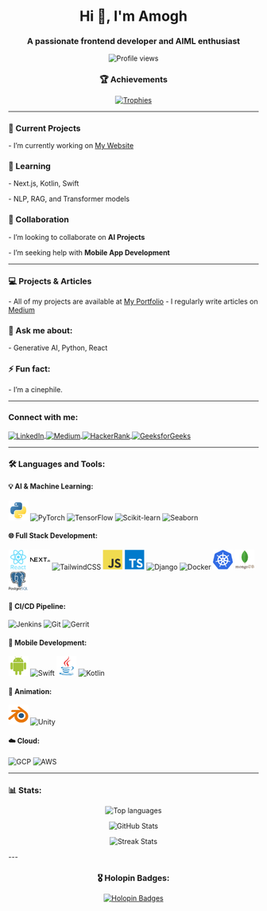 <h1 align="center">Hi 👋, I'm Amogh</h1>
<h3 align="center">A passionate frontend developer and AIML enthusiast</h3>

<p align="center">
  <img src="https://komarev.com/ghpvc/?username=amoghasbhardwaj&label=Profile%20views&color=0e75b6&style=flat" alt="Profile views" />
</p>

<h3 align="center">🏆 Achievements</h3>
<p align="center">
  <a href="https://github.com/ryo-ma/github-profile-trophy">
    <img src="https://github-profile-trophy.vercel.app/?username=amoghasbhardwaj&column=3&margin-w=15&margin-h=15&theme=dracula" alt="Trophies" />
  </a>
</p>

---

<h3 align="left">🔭 Current Projects</h3>
<p>- I’m currently working on <a href="https://amoghs.netlify.app/" target="_blank">My Website</a></p>

<h3 align="left">🌱 Learning</h3>
<p>- Next.js, Kotlin, Swift</p>
<p>- NLP, RAG, and Transformer models</p>

<h3 align="left">🤝 Collaboration</h3>
<p>- I’m looking to collaborate on <b>AI Projects</b></p>
<p>- I’m seeking help with <b>Mobile App Development</b></p>

---

<h3 align="left">💻 Projects & Articles</h3>
- All of my projects are available at <a href="https://amoghs.netlify.app/" target="_blank">My Portfolio</a>  
- I regularly write articles on <a href="https://medium.com/@amoghsbharadwaj" target="_blank">Medium</a>

<h3 align="left">💬 Ask me about:</h3>
<p>- Generative AI, Python, React</p>

<h3 align="left">⚡ Fun fact:</h3>
<p>- I’m a cinephile.</p>

---

<h3 align="left">Connect with me:</h3>
<p align="left">
  <a href="https://linkedin.com/in/amoghsbharadwaj" target="_blank">
    <img align="center" src="https://raw.githubusercontent.com/rahuldkjain/github-profile-readme-generator/master/src/images/icons/Social/linked-in-alt.svg" alt="LinkedIn" height="30" width="40" />
  </a>
  <a href="https://medium.com/@amoghsbharadwaj" target="_blank">
    <img align="center" src="https://raw.githubusercontent.com/rahuldkjain/github-profile-readme-generator/master/src/images/icons/Social/medium.svg" alt="Medium" height="30" width="40" />
  </a>
  <a href="https://www.hackerrank.com/amoghbharadwaj" target="_blank">
    <img align="center" src="https://raw.githubusercontent.com/rahuldkjain/github-profile-readme-generator/master/src/images/icons/Social/hackerrank.svg" alt="HackerRank" height="30" width="40" />
  </a>
  <a href="https://auth.geeksforgeeks.org/user/amoghsai1665" target="_blank">
    <img align="center" src="https://raw.githubusercontent.com/rahuldkjain/github-profile-readme-generator/master/src/images/icons/Social/geeks-for-geeks.svg" alt="GeeksforGeeks" height="30" width="40" />
  </a>
</p>

---

<h3 align="left">🛠 Languages and Tools:</h3>

<h4>💡 AI & Machine Learning:</h4>
<p align="left">
  <img src="https://raw.githubusercontent.com/devicons/devicon/master/icons/python/python-original.svg" alt="Python" width="40" height="40"/>
  <img src="https://www.vectorlogo.zone/logos/pytorch/pytorch-icon.svg" alt="PyTorch" width="40" height="40"/>
  <img src="https://www.vectorlogo.zone/logos/tensorflow/tensorflow-icon.svg" alt="TensorFlow" width="40" height="40"/>
  <img src="https://upload.wikimedia.org/wikipedia/commons/0/05/Scikit_learn_logo_small.svg" alt="Scikit-learn" width="40" height="40"/>
  <img src="https://seaborn.pydata.org/_images/logo-mark-lightbg.svg" alt="Seaborn" width="40" height="40"/>
</p>

<h4>🌐 Full Stack Development:</h4>
<p align="left">
  <img src="https://raw.githubusercontent.com/devicons/devicon/master/icons/react/react-original-wordmark.svg" alt="React" width="40" height="40"/>
  <img src="https://raw.githubusercontent.com/devicons/devicon/master/icons/nextjs/nextjs-original-wordmark.svg" alt="Next.js" width="40" height="40"/>
  <img src="https://www.vectorlogo.zone/logos/tailwindcss/tailwindcss-icon.svg" alt="TailwindCSS" width="40" height="40"/>
  <img src="https://raw.githubusercontent.com/devicons/devicon/master/icons/javascript/javascript-original.svg" alt="JavaScript" width="40" height="40"/>
  <img src="https://raw.githubusercontent.com/devicons/devicon/master/icons/typescript/typescript-original.svg" alt="TypeScript" width="40" height="40"/>
  <img src="https://cdn.worldvectorlogo.com/logos/django.svg" alt="Django" width="40" height="40"/>
  <img src="https://www.vectorlogo.zone/logos/docker/docker-icon.svg" alt="Docker" width="40" height="40"/>
  <img src="https://raw.githubusercontent.com/devicons/devicon/master/icons/kubernetes/kubernetes-plain.svg" alt="Kubernetes" width="40" height="40"/>
  <img src="https://raw.githubusercontent.com/devicons/devicon/master/icons/mongodb/mongodb-original-wordmark.svg" alt="MongoDB" width="40" height="40"/>
  <img src="https://raw.githubusercontent.com/devicons/devicon/master/icons/postgresql/postgresql-original-wordmark.svg" alt="PostgreSQL" width="40" height="40"/>
</p>

<h4>🔁 CI/CD Pipeline:</h4>
<p align="left">
  <img src="https://www.vectorlogo.zone/logos/jenkins/jenkins-icon.svg" alt="Jenkins" width="40" height="40"/>
  <img src="https://www.vectorlogo.zone/logos/git-scm/git-scm-icon.svg" alt="Git" width="40" height="40"/>
  <img src="https://www.gerritforge.com/images/content/slide1.png" alt="Gerrit" width="40" height="40"/>
</p>

<h4>📱 Mobile Development:</h4>
<p align="left">
  <img src="https://raw.githubusercontent.com/devicons/devicon/master/icons/android/android-original.svg" alt="Android" width="40" height="40"/>
  <img src="https://www.vectorlogo.zone/logos/swift/swift-icon.svg" alt="Swift" width="40" height="40"/>
  <img src="https://raw.githubusercontent.com/devicons/devicon/master/icons/java/java-original.svg" alt="Java" width="40" height="40"/>
  <img src="https://www.vectorlogo.zone/logos/kotlinlang/kotlinlang-icon.svg" alt="Kotlin" width="40" height="40"/>
</p>

<h4>🎨 Animation:</h4>
<p align="left">
  <img src="https://raw.githubusercontent.com/devicons/devicon/master/icons/blender/blender-original.svg" alt="Blender" width="40" height="40"/>
  <img src="https://www.vectorlogo.zone/logos/unity3d/unity3d-icon.svg" alt="Unity" width="40" height="40"/>
</p>

<h4>☁️ Cloud:</h4>
<p align="left">
  <img src="https://www.vectorlogo.zone/logos/google_cloud/google_cloud-icon.svg" alt="GCP" width="40" height="40"/>
  <img src="https://www.vectorlogo.zone/logos/amazon_aws/amazon_aws-icon.svg" alt="AWS" width="40" height="40"/>
</p>

---

<h3 align="left">📊 Stats:</h3>
<p align="center">
  <img src="https://github-readme-stats.vercel.app/api/top-langs?username=amoghasbhardwaj&show_icons=true&locale=en&layout=compact&theme=dracula" alt="Top languages" />
</p>

<p align="center">
  <img src="https://github-readme-stats.vercel.app/api?username=amoghasbhardwaj&show_icons=true&locale=en&theme=dracula" alt="GitHub Stats" />
</p>

<p align="center">
  <img src="https://github-readme-streak-stats.herokuapp.com/?user=amoghasbhardwaj&theme=dracula" alt="Streak Stats" />
</p>
---

<h3 align="center">🎖 Holopin Badges:</h3>
<p align="center">
  <a href="https://holopin.io/@amoghasbhardwaj">
    <img src="https://holopin.me/amoghasbhardwaj" alt="Holopin Badges" />
  </a>
</p>
